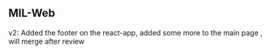 ## MIL-Web


v2: Added the footer on the react-app, added some more to the main page , will merge after review
